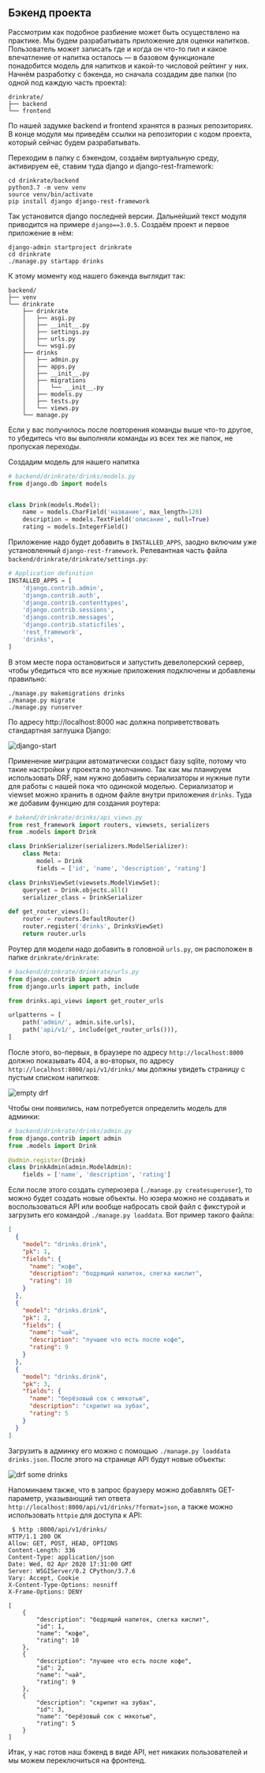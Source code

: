 ## Бэкенд проекта

Рассмотрим как подобное разбиение может быть осуществлено на практике. Мы будем разрабатывать приложение для оценки напитков. Пользователь может записать где и когда он что-то пил и какое впечатление от напитка осталось &mdash; в базовом функционале понадобится модель для напитков и какой-то числовой рейтинг у них. Начнём разработку с бэкенда, но сначала создадим две папки (по одной под каждую часть проекта):

```
drinkrate/
├── backend
└── frontend
```

По нашей задумке backend и frontend хранятся в разных репозиториях. В конце модуля мы приведём ссылки на репозитории с кодом проекта, который сейчас будем разрабатывать.

Переходим в папку с бэкендом, создаём виртуальную среду, активируем её, ставим туда django и django-rest-framework:

```
cd drinkrate/backend
python3.7 -m venv venv
source venv/bin/activate
pip install django django-rest-framework
```

Так установится django последней версии. Дальнейший текст модуля приводится на примере `django==3.0.5`. Создаём проект и первое приложение в нём:

```
django-admin startproject drinkrate
cd drinkrate
./manage.py startapp drinks
```

К этому моменту код нашего бэкенда выглядит так:

```
backend/
├── venv
└── drinkrate
    ├── drinkrate
    │   ├── asgi.py
    │   ├── __init__.py
    │   ├── settings.py
    │   ├── urls.py
    │   └── wsgi.py
    ├── drinks
    │   ├── admin.py
    │   ├── apps.py
    │   ├── __init__.py
    │   ├── migrations
    │   │   └── __init__.py
    │   ├── models.py
    │   ├── tests.py
    │   └── views.py
    └── manage.py
```

Если у вас получилось после повторения команды выше что-то другое, то убедитесь что вы выполняли команды из всех тех же папок, не пропуская переходы.

Создадим модель для нашего напитка

```python
# backend/drinkrate/drinks/models.py
from django.db import models


class Drink(models.Model):
    name = models.CharField('название', max_length=128)
    description = models.TextField('описание', null=True)
    rating = models.IntegerField()
```

Приложение надо будет добавить в `INSTALLED_APPS`, заодно включим уже установленный `django-rest-framework`. Релевантная часть файла `backend/drinkrate/drinkrate/settings.py`:

```python
# Application definition
INSTALLED_APPS = [
    'django.contrib.admin',
    'django.contrib.auth',
    'django.contrib.contenttypes',
    'django.contrib.sessions',
    'django.contrib.messages',
    'django.contrib.staticfiles',
    'rest_framework',
    'drinks',
]
```
В этом месте пора остановиться и запустить девелоперский сервер, чтобы убедиться что все нужные приложения подключены и добавлены правильно:

```
./manage.py makemigrations drinks
./manage.py migrate
./manage.py runserver
```

По адресу http://localhost:8000 нас должна поприветствовать стандартная заглушка Django:

![django-start](img/e10-04-1-django-start.png)

Применение миграции автоматически создаст базу sqlite, потому что такие настройки у проекта по умолчанию. Так как мы планируем использовать DRF, нам нужно добавить сериализаторы и нужные пути для работы с нашей пока что одинокой моделью. Сериализатор и viewset можно хранить в одном файле внутри приложения `drinks`. Туда же добавим функцию для создания роутера:

```python
# bakend/drinkrate/drinks/api_views.py
from rest_framework import routers, viewsets, serializers
from .models import Drink

class DrinkSerializer(serializers.ModelSerializer):
    class Meta:
        model = Drink
        fields = ['id', 'name', 'description', 'rating']

class DrinksViewSet(viewsets.ModelViewSet):
    queryset = Drink.objects.all()
    serializer_class = DrinkSerializer

def get_router_views():
    router = routers.DefaultRouter()
    router.register('drinks', DrinksViewSet)
    return router.urls
```

Роутер для модели надо добавить в головной `urls.py`, он расположен в папке `drinkrate/drinkrate`:

```python
# backend/drinkrate/drinkrate/urls.py
from django.contrib import admin
from django.urls import path, include

from drinks.api_views import get_router_urls

urlpatterns = [
    path('admin/', admin.site.urls),
    path('api/v1/', include(get_router_urls())),
]
```

После этого, во-первых, в браузере по адресу `http://localhost:8000` должно показывать 404, а во-вторых, по адресу `http://localhost:8000/api/v1/drinks/` мы должны увидеть страницу с пустым списком напитков:

![empty drf](img/e10-04-2-drf-empty.png)

Чтобы они появились, нам потребуется определить модель для админки:

```python
# backend/drinkrate/drinks/admin.py
from django.contrib import admin
from .models import Drink

@admin.register(Drink)
class DrinkAdmin(admin.ModelAdmin):
    fields = ['name', 'description', 'rating']
```

Если после этого создать суперюзера (`./manage.py createsuperuser`), то можно будет создать новые объекты. Но юзера можно не создавать и воспользоваться API или вообще набросать свой файл с фикстурой и загрузить его командой `./manage.py loaddata`. Вот пример такого файла:

```json
[
  {
    "model": "drinks.drink",
    "pk": 1,
    "fields": {
      "name": "кофе",
      "description": "бодрящий напиток, слегка кислит",
      "rating": 10
    }
  },
  {
    "model": "drinks.drink",
    "pk": 2,
    "fields": {
      "name": "чай",
      "description": "лучшее что есть после кофе",
      "rating": 9
    }
  },
  {
    "model": "drinks.drink",
    "pk": 3,
    "fields": {
      "name": "берёзовый сок с мякотью",
      "description": "скрипит на зубах",
      "rating": 5
    }
  }
]
```
Загрузить в админку его можно с помощью `./manage.py loaddata drinks.json`. После этого на странице API будут новые объекты:

![drf some drinks](img/e10-04-3-drf-some-drinks.png)

Напоминаем также, что в запрос браузеру можно добавлять GET-параметр, указывающий тип ответа `http://localhost:8000/api/v1/drinks/?format=json`, а также можно использовать `httpie` для доступа к API:

```
 $ http :8000/api/v1/drinks/
HTTP/1.1 200 OK
Allow: GET, POST, HEAD, OPTIONS
Content-Length: 336
Content-Type: application/json
Date: Wed, 02 Apr 2020 17:31:00 GMT
Server: WSGIServer/0.2 CPython/3.7.6
Vary: Accept, Cookie
X-Content-Type-Options: nosniff
X-Frame-Options: DENY

[
    {
        "description": "бодрящий напиток, слегка кислит",
        "id": 1,
        "name": "кофе",
        "rating": 10
    },
    {
        "description": "лучшее что есть после кофе",
        "id": 2,
        "name": "чай",
        "rating": 9
    },
    {
        "description": "скрипит на зубах",
        "id": 3,
        "name": "берёзовый сок с мякотью",
        "rating": 5
    }
]
```

Итак, у нас готов наш бэкенд в виде API, нет никаких пользователей и мы можем переключиться на фронтенд.